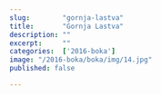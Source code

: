 ```yaml
---
slug:        "gornja-lastva"
title:       "Gornja Lastva"
description: ""
excerpt:     ""
categories:  ['2016-boka']
image: "/2016-boka/boka/img/14.jpg"
published: false

---
```

